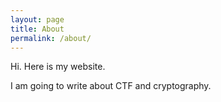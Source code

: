 ```yaml
---
layout: page
title: About
permalink: /about/
---
```


Hi. Here is my website.

I am going to write about CTF and cryptography.
